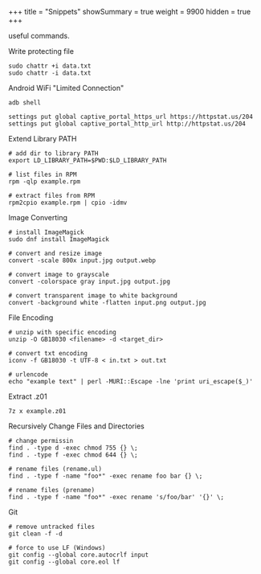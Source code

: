 +++
title       = "Snippets"
showSummary = true
weight      = 9900
hidden      = true
+++

useful commands.

<!--more-->

Write protecting file

```shell
sudo chattr +i data.txt
sudo chattr -i data.txt
```

Android WiFi "Limited Connection"

```shell
adb shell

settings put global captive_portal_https_url https://httpstat.us/204
settings put global captive_portal_http_url http://httpstat.us/204
```

Extend Library PATH

```shell
# add dir to library PATH
export LD_LIBRARY_PATH=$PWD:$LD_LIBRARY_PATH

# list files in RPM
rpm -qlp example.rpm

# extract files from RPM
rpm2cpio example.rpm | cpio -idmv
```

Image Converting

```shell
# install ImageMagick
sudo dnf install ImageMagick

# convert and resize image
convert -scale 800x input.jpg output.webp

# convert image to grayscale
convert -colorspace gray input.jpg output.jpg

# convert transparent image to white background
convert -background white -flatten input.png output.jpg
```

File Encoding

```shell
# unzip with specific encoding
unzip -O GB18030 <filename> -d <target_dir>

# convert txt encoding
iconv -f GB18030 -t UTF-8 < in.txt > out.txt

# urlencode
echo "example text" | perl -MURI::Escape -lne 'print uri_escape($_)'
```

Extract .z01

```shell
7z x example.z01
```

Recursively Change Files and Directories

```shell
# change permissin
find . -type d -exec chmod 755 {} \;
find . -type f -exec chmod 644 {} \;

# rename files (rename.ul)
find . -type f -name "foo*" -exec rename foo bar {} \;

# rename files (prename)
find . -type f -name "foo*" -exec rename 's/foo/bar' '{}' \;
```

Git 

```shell
# remove untracked files
git clean -f -d

# force to use LF (Windows)
git config --global core.autocrlf input
git config --global core.eol lf
```


